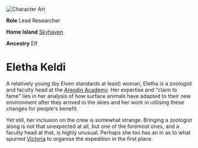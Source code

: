 <InfoBox>

![Character Art](./img/eletha.png)

**Role** Lead Researcher

**Home Island** [Skyhaven](/places/skyhaven)

**Ancestry** Elf

</InfoBox>

# Eletha Keldi
<Badge type="info" text="She/Her"/>

A relatively young (by Elven standards at least) woman, Eletha is a zoologist and faculty head at the [Areodin Academy](/places/academy). Her expertise and "claim to fame" lies in her analysis of how surface animals have adapted to their new environment after they arrived in the skies and her work in utilising these changes for people's benefit.

Yet still, her inclusion on the crew is somewhat strange. Bringing a zoologist along is not that unexpected at all, but one of the foremost ones, and a faculty head at that, is highly unusual. Perhaps she too has an in as to what spurred [Victoria](./victoria) to organise the expedition in the first place.
